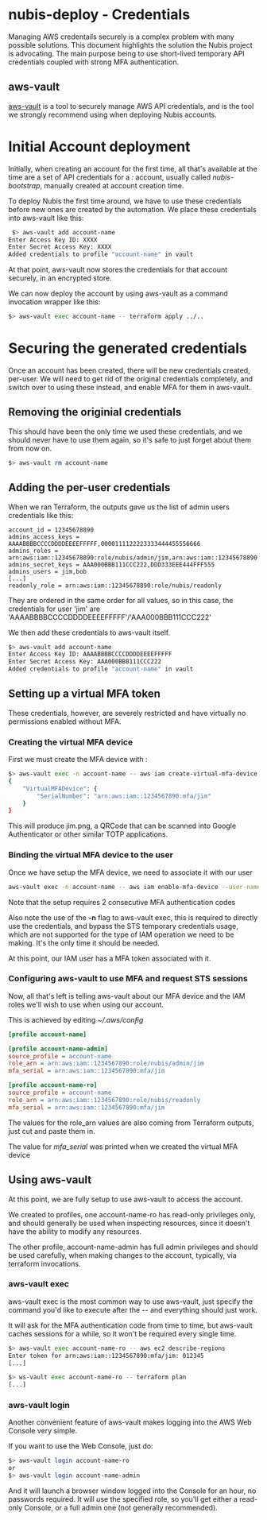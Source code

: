 # nubis-deploy - Credentials

Managing AWS credentails securely is a complex problem with many possible solutions. This document highlights the solution the Nubis project is advocating. The main purpose being to use short-lived temporary API credentials coupled with strong MFA authentication.

## aws-vault

[aws-vault](https://github.com/99designs/aws-vault) is a tool to securely manage AWS API credentials, and is the tool we strongly recommend using when
deploying Nubis accounts.

# Initial Account deployment

Initially, when creating an account for the first time, all that's available at the time are a set of API credentials for a *:* account, usually called *nubis-bootstrap*, manually created at account creation time.

To deploy Nubis the first time around, we have to use these credentials before new ones are created by the automation. We place these credentials into aws-vault like this:

```bash
 $> aws-vault add account-name
Enter Access Key ID: XXXX
Enter Secret Access Key: XXXX
Added credentials to profile "account-name" in vault
```

At that point, aws-vault now stores the credentials for that account securely, in an encrypted store.

We can now deploy the account by using aws-vault as a command invocation wrapper like this:

```bash
$> aws-vault exec account-name -- terraform apply ../..
```

# Securing the generated credentials

Once an account has been created, there will be new credentials created, per-user. We will need to get rid of the original credentials completely, and switch over to using these instead, and enable MFA for them in aws-vault.

## Removing the originial credentials

This should have been the only time we used these credentials, and we should never have to use them again, so it's safe to just forget about them from now on.

```bash
$> aws-vault rm account-name
```

## Adding the per-user credentials

When we ran Terraform, the outputs gave us the list of admin users credentials like this:

```
account_id = 12345678890
admins_access_keys = AAAABBBBCCCCDDDDEEEEFFFFF,0000111122223333444455556666
admins_roles = arn:aws:iam::12345678890:role/nubis/admin/jim,arn:aws:iam::12345678890:role/nubis/admin/bob
admins_secret_keys = AAA000BBB111CCC222,DDD333EEE444FFF555
admins_users = jim,bob
[...]
readonly_role = arn:aws:iam::12345678890:role/nubis/readonly
```

They are ordered in the same order for all values, so in this case, the  credentials for user 'jim' are 'AAAABBBBCCCCDDDDEEEEFFFFF'/'AAA000BBB111CCC222'

We then add these credentials to aws-vault itself.

```bash
$> aws-vault add account-name
Enter Access Key ID: AAAABBBBCCCCDDDDEEEEFFFFF
Enter Secret Access Key: AAA000BBB111CCC222
Added credentials to profile "account-name" in vault
```

## Setting up a virtual MFA token

These credentials, however, are severely restricted and have virtually no permissions enabled without MFA.

### Creating the virtual MFA device

First we must create the MFA device with :

```bash
$> aws-vault exec -n account-name -- aws iam create-virtual-mfa-device --virtual-mfa-device-name jim --outfile jim.png --bootstrap-method QRCodePNG
{
    "VirtualMFADevice": {
        "SerialNumber": "arn:aws:iam::1234567890:mfa/jim"
    }
}
```

This will produce jim.png, a QRCode that can be scanned into Google Authenticator or other similar TOTP applications.

### Binding the virtual MFA device to the user

Once we have setup the MFA device, we need to associate it with our user

```bash
aws-vault exec -n account-name -- aws iam enable-mfa-device --user-name jim --serial-number arn:aws:iam::1234567890:mfa/jim --authentication-code-1 123456  --authentication-code-2 345678
```

Note that the setup requires 2 consecutive MFA authentication codes

Also note the use of the **-n** flag to aws-vault exec, this is required to
directly use the credentials, and bypass the STS temporary credentials usage, which are not supported for the type of IAM operation we need to be making. It's the only time it should be needed.

At this point, our IAM user has a MFA token associated with it.

### Configuring aws-vault to use MFA and request STS sessions

Now, all that's left is telling aws-vault about our MFA device and the IAM roles we'll wish to use when using our account.

This is achieved by editing *~/.aws/config*

```ini
[profile account-name]

[profile account-name-admin]
source_profile = account-name
role_arn = arn:aws:iam::1234567890:role/nubis/admin/jim
mfa_serial = arn:aws:iam::1234567890:mfa/jim

[profile account-name-ro]
source_profile = account-name
role_arn = arn:aws:iam::1234567890:role/nubis/readonly
mfa_serial = arn:aws:iam::1234567890:mfa/jim
```

The values for the role_arn values are also coming from Terraform outputs, just cut and paste them in.

The value for *mfa_serial* was printed when we created the virtual MFA device

## Using aws-vault

At this point, we are fully setup to use aws-vault to access the account.

We created to profiles, one account-name-ro has read-only privileges only, and should generally be used when inspecting resources, since it doesn't have the ability to modify any resources.

The other profile, account-name-admin has full admin privileges and should be used carefully, when making changes to the account, typically, via terraform invocations.

### aws-vault exec

aws-vault exec is the most common way to use aws-vault, just specify the command you'd like to execute after the -- and everything should just work.

It will ask for the MFA authentication code from time to time, but aws-vault caches sessions for a while, so it won't be required every single time.

```bash
$> aws-vault exec account-name-ro -- aws ec2 describe-regions
Enter token for arn:aws:iam::1234567890:mfa/jim: 012345
[...]
```

```bash
$> ws-vault exec account-name-ro -- terraform plan
[...]
```

### aws-vault login

Another convenient feature of aws-vault makes logging into the AWS Web Console very simple.

If you want to use the Web Console, just do:

```bash
$> aws-vault login account-name-ro
or
$> aws-vault login account-name-admin
```

And it will launch a browser window logged into the Console for an hour, no passwords required. It will use the specified role, so you'll get either a read-only Console, or a full admin one (not generally recommended).
